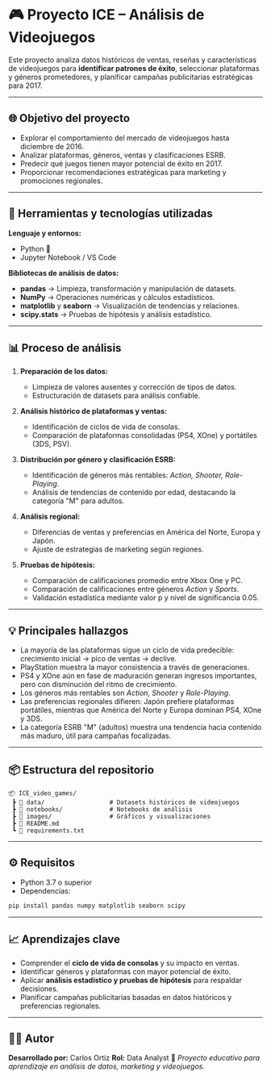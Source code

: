# 🎮 Proyecto ICE – Análisis de Videojuegos

Este proyecto analiza datos históricos de ventas, reseñas y características de videojuegos para **identificar patrones de éxito**, seleccionar plataformas y géneros prometedores, y planificar campañas publicitarias estratégicas para 2017.

---

## 🌐 Objetivo del proyecto

* Explorar el comportamiento del mercado de videojuegos hasta diciembre de 2016.
* Analizar plataformas, géneros, ventas y clasificaciones ESRB.
* Predecir qué juegos tienen mayor potencial de éxito en 2017.
* Proporcionar recomendaciones estratégicas para marketing y promociones regionales.

---

## 🧰 Herramientas y tecnologías utilizadas

**Lenguaje y entornos:**

* Python 🐍
* Jupyter Notebook / VS Code

**Bibliotecas de análisis de datos:**

* **pandas** → Limpieza, transformación y manipulación de datasets.
* **NumPy** → Operaciones numéricas y cálculos estadísticos.
* **matplotlib** y **seaborn** → Visualización de tendencias y relaciones.
* **scipy.stats** → Pruebas de hipótesis y análisis estadístico.

---

## 📊 Proceso de análisis

1. **Preparación de los datos:**

   * Limpieza de valores ausentes y corrección de tipos de datos.
   * Estructuración de datasets para análisis confiable.

2. **Análisis histórico de plataformas y ventas:**

   * Identificación de ciclos de vida de consolas.
   * Comparación de plataformas consolidadas (PS4, XOne) y portátiles (3DS, PSV).

3. **Distribución por género y clasificación ESRB:**

   * Identificación de géneros más rentables: *Action, Shooter, Role-Playing*.
   * Análisis de tendencias de contenido por edad, destacando la categoría "M" para adultos.

4. **Análisis regional:**

   * Diferencias de ventas y preferencias en América del Norte, Europa y Japón.
   * Ajuste de estrategias de marketing según regiones.

5. **Pruebas de hipótesis:**

   * Comparación de calificaciones promedio entre Xbox One y PC.
   * Comparación de calificaciones entre géneros *Action* y *Sports*.
   * Validación estadística mediante valor p y nivel de significancia 0.05.

---

## 💡 Principales hallazgos

* La mayoría de las plataformas sigue un ciclo de vida predecible: crecimiento inicial → pico de ventas → declive.
* PlayStation muestra la mayor consistencia a través de generaciones.
* PS4 y XOne aún en fase de maduración generan ingresos importantes, pero con disminución del ritmo de crecimiento.
* Los géneros más rentables son *Action*, *Shooter* y *Role-Playing*.
* Las preferencias regionales difieren: Japón prefiere plataformas portátiles, mientras que América del Norte y Europa dominan PS4, XOne y 3DS.
* La categoría ESRB "M" (adultos) muestra una tendencia hacia contenido más maduro, útil para campañas focalizadas.

---

## 📦 Estructura del repositorio

```
📦 ICE_video_games/
 ┣ 📜 data/                  # Datasets históricos de videojuegos
 ┣ 📜 notebooks/             # Notebooks de análisis
 ┣ 📜 images/                # Gráficos y visualizaciones
 ┣ 📜 README.md
 ┗ 📜 requirements.txt
```

---

## ⚙️ Requisitos

* Python 3.7 o superior
* Dependencias:

```bash
pip install pandas numpy matplotlib seaborn scipy
```

---

## 📈 Aprendizajes clave

* Comprender el **ciclo de vida de consolas** y su impacto en ventas.
* Identificar géneros y plataformas con mayor potencial de éxito.
* Aplicar **análisis estadístico y pruebas de hipótesis** para respaldar decisiones.
* Planificar campañas publicitarias basadas en datos históricos y preferencias regionales.

---

## 👨‍💻 Autor

**Desarrollado por:** Carlos Ortiz
**Rol:** Data Analyst
💬 *Proyecto educativo para aprendizaje en análisis de datos, marketing y videojuegos.*
